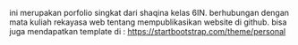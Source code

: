 ini merupakan porfolio singkat dari shaqina kelas 6IN.
berhubungan dengan mata kuliah rekayasa web tentang mempublikasikan website di github.
bisa juga mendapatkan template di : https://startbootstrap.com/theme/personal
